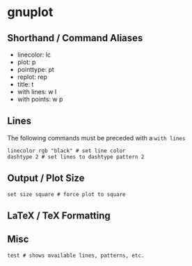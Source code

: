 # gnuplot 

## Shorthand / Command Aliases
- linecolor: lc
- plot: p
- pointtype: pt
- replot: rep
- title: t
- with lines: w l
- with points: w p

## Lines
The following commands must be preceded with a `with lines`
```gnuplot
linecolor rgb "black" # set line color
dashtype 2 # set lines to dashtype pattern 2
```

## Output / Plot Size
```gnuplot
set size square # force plot to square
```
## LaTeX / TeX Formatting

## Misc
```gnuplot
test # shows available lines, patterns, etc.
```

